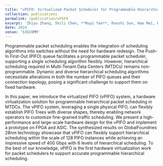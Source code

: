 ```yaml
---
title: "vPIFO: Virtualized Packet Scheduler for Programmable Hierarchical Scheduling in High-Speed Networks"
collection: publications
permalink: /publication/vPIFO
excerpt: 'Zhiyu Zhang, Shili Chen, **Ruyi Yao**, Ruoshi Sun, Hao Mei, Hao Wang, Zixuan Chen, Gaojian Fang, Yibo Fan, Wanxin Shi, Sen Liu, and Yang Xu'
date: 2024
venue: 'SIGCOMM'
---
```


Programmable packet scheduling enables the integration of scheduling algorithms into switches without the need for hardware redesign. The Push-In First-Out (PIFO) queue facilitates a programmable packet scheduler, supporting a single scheduling algorithm flexibly. However, hierarchical scheduling required in Multi-Tenant Data Centers (MTDCs) remains non-programmable. Dynamic and diverse hierarchical scheduling algorithms necessitate alterations in both the number of PIFO queues and their connection topology, posing a significant challenge to support them on fixed hardware.

In this paper, we introduce the virtualized PIFO (vPIFO) system, a hardware virtualization solution for programmable hierarchical packet scheduling in MTDCs. The vPIFO system, leveraging a single physical PIFO, can flexibly establish PIFO Trees with diverse shapes, thereby enabling network operators to customize fine-grained traffic scheduling. We present a high-performance and large-scale hardware design for the vPIFO and implement a prototype on FPGA and ASIC. The synthesized results on GlobalFoundries 28nm technology showcase that vPIFO can flexibly support hierarchical scheduling within the scale of 128 PIFO instances while achieving an impressive speed of 400 Gbps with 6 levels of hierarchical scheduling. To the best of our knowledge, vPIFO is the first hardware virtualization work for packet schedulers to support accurate programmable hierarchical scheduling.
